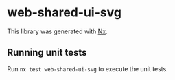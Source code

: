 # web-shared-ui-svg

This library was generated with [Nx](https://nx.dev).

## Running unit tests

Run `nx test web-shared-ui-svg` to execute the unit tests.
